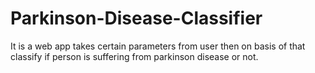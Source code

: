 # Parkinson-Disease-Classifier
It is a web app takes certain parameters from user then on basis of that classify if person is suffering from parkinson disease or not.
